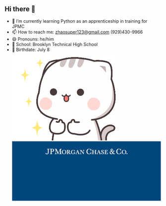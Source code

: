 ## Hi there 👋

- 🌱 I’m currently learning Python as an apprenticeship in training for JPMC
- 📫 How to reach me: zhaosuper123@gmail.com
                      (929)430-9966
- 😄 Pronouns: he/him
- 🏫 School: Brooklyn Technical High School
- 🎂 Birthdate: July 8
  <br>
![](https://github.com/ZhaoZ8624/ZhaoZ8624/blob/main/cutie-cat-well.gif)
![](https://github.com/ZhaoZ8624/ZhaoZ8624/blob/main/jpmc.jpg)
